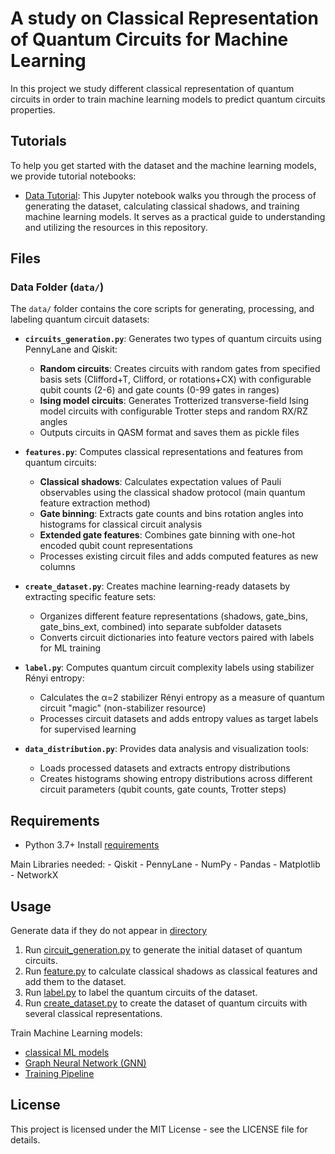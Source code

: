 # A study on Classical Representation of Quantum Circuits for Machine Learning 

In this project we study different classical representation of quantum circuits in order to train machine learning models to predict quantum circuits properties.

## Tutorials

To help you get started with the dataset and the machine learning models, we provide tutorial notebooks:

- [Data Tutorial](data/tutorial_data.ipynb): This Jupyter notebook walks you through the process of generating the dataset, calculating classical shadows, and training machine learning models. It serves as a practical guide to understanding and utilizing the resources in this repository.

## Files

### Data Folder (`data/`)

The `data/` folder contains the core scripts for generating, processing, and labeling quantum circuit datasets:

- **`circuits_generation.py`**: Generates two types of quantum circuits using PennyLane and Qiskit:
  - **Random circuits**: Creates circuits with random gates from specified basis sets (Clifford+T, Clifford, or rotations+CX) with configurable qubit counts (2-6) and gate counts (0-99 gates in ranges)
  - **Ising model circuits**: Generates Trotterized transverse-field Ising model circuits with configurable Trotter steps and random RX/RZ angles
  - Outputs circuits in QASM format and saves them as pickle files

- **`features.py`**: Computes classical representations and features from quantum circuits:
  - **Classical shadows**: Calculates expectation values of Pauli observables using the classical shadow protocol (main quantum feature extraction method)
  - **Gate binning**: Extracts gate counts and bins rotation angles into histograms for classical circuit analysis
  - **Extended gate features**: Combines gate binning with one-hot encoded qubit count representations
  - Processes existing circuit files and adds computed features as new columns

- **`create_dataset.py`**: Creates machine learning-ready datasets by extracting specific feature sets:
  - Organizes different feature representations (shadows, gate_bins, gate_bins_ext, combined) into separate subfolder datasets
  - Converts circuit dictionaries into feature vectors paired with labels for ML training

- **`label.py`**: Computes quantum circuit complexity labels using stabilizer Rényi entropy:
  - Calculates the α=2 stabilizer Rényi entropy as a measure of quantum circuit "magic" (non-stabilizer resource)
  - Processes circuit datasets and adds entropy values as target labels for supervised learning

- **`data_distribution.py`**: Provides data analysis and visualization tools:
  - Loads processed datasets and extracts entropy distributions
  - Creates histograms showing entropy distributions across different circuit parameters (qubit counts, gate counts, Trotter steps)



## Requirements

- Python 3.7+
Install [requirements](requirements.txt)

Main Libraries needed:
    - Qiskit
    - PennyLane
    - NumPy
    - Pandas
    - Matplotlib
    - NetworkX

## Usage

Generate data if they do not appear in [directory](data/random_circuits/)
1. Run [circuit_generation.py](circuit_generation.py) to generate the initial dataset of quantum circuits.
2. Run [feature.py](feature.py) to calculate classical shadows as classical features and add them to the dataset.
3. Run [label.py](label.py) to label the quantum circuits of the dataset.
4. Run [create_dataset.py](lcreate_dataset.py) to create the dataset of quantum circuits with several classical representations.

Train Machine Learning models:

- [classical ML models](models.py)
- [Graph Neural Network (GNN)](gnn.py)
- [Training Pipeline](training.py)

## License
This project is licensed under the MIT License - see the LICENSE file for details.
